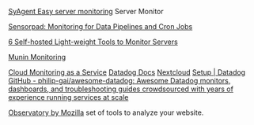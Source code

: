 
[SyAgent Easy server monitoring](https://syagent.com/)
Server Monitor

[Sensorpad: Monitoring for Data Pipelines and Cron Jobs](https://sensorpad.io/)

[6 Self-hosted Light-weight Tools to Monitor Servers](https://geekflare.com/self-hosted-server-monitoring)

[Munin Monitoring](https://munin-monitoring.org/)

[Cloud Monitoring as a Service](https://www.datadoghq.com/)
[Datadog Docs](https://docs.datadoghq.com/)
[Nextcloud](https://docs.datadoghq.com/integrations/nextcloud)
[Setup | Datadog](https://app.datadoghq.com/account/login?next=%2Faccount%2Fsettings#api)
[GitHub - philip-gai/awesome-datadog: Awesome Datadog monitors, dashboards, and troubleshooting guides crowdsourced with years of experience running services at scale](https://github.com/philip-gai/awesome-datadog)

[Observatory by Mozilla](https://observatory.mozilla.org/)
set of tools to analyze your website.
